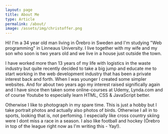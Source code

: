 ```yaml
---
layout: page
title: About Me
type: Article
permalink: /about/
image: /assets/img/christoffer.png
---
```


Hi! I'm a 34 year old man living in Örebro in Sweden and I'm studying "Web programming" in Linneaus University.
I live together with my wife and my son who soon is two years old and we live in a house just outside the town.

I have worked more than 13 years of my life with logistics in the waste industry but quite recently decided to take a big jump
and educate me to start working in the web development industry that has been a private interest back and forth. When I was younger
I created some simpler websites. And for about two years ago my interest raised significally again and I have since then taken some online-courses
at Udemy, Lynda.com and of course Youtube to especially learn HTML, CSS & JavaScript better.

Otherwise I like to photograph in my spare time. This is just a hobby but I take portrait photos and actually also photos of birds. Otherwise I all in to 
sports, looking that is, not perfoming. I especially like cross country skiing were I dont miss a race in a season. I also like football and hockey 
(Örebro in top of the league right now as I'm writing this - Yay!).